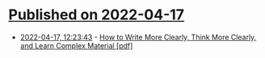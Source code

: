 # [Published on 2022-04-17](index.md)

* [2022-04-17, 12:23:43](https://news.ycombinator.com/item?id=31060362) - [How to Write More Clearly, Think More Clearly, and Learn Complex Material [pdf]](http://www.covingtoninnovations.com/mc/WriteThinkLearn.pdf)
